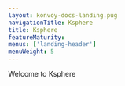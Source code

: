 ```yaml
---
layout: konvoy-docs-landing.pug
navigationTitle: Ksphere
title: Ksphere
featureMaturity:
menus: ['landing-header']
menuWeight: 5
---
```


Welcome to Ksphere
